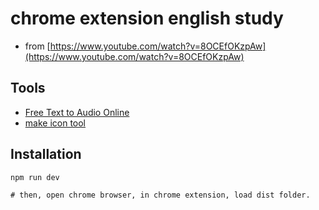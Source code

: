 # chrome extension english study 
* from [https://www.youtube.com/watch?v=8OCEfOKzpAw](https://www.youtube.com/watch?v=8OCEfOKzpAw)


## Tools
* [Free Text to Audio Online](https://freetts.com/)
* [make icon tool](https://www.vistaprint.com/logomaker/gallery)


## Installation
```
npm run dev

# then, open chrome browser, in chrome extension, load dist folder.
```

